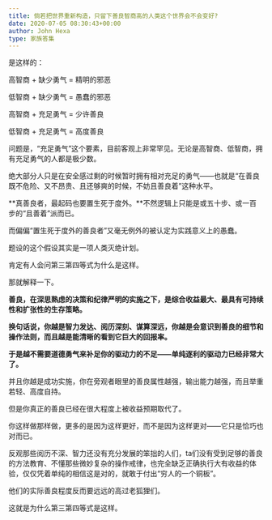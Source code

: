 ```yaml
---
title: 倘若把世界重新构造，只留下善良智商高的人类这个世界会不会变好?
date: 2020-07-05 08:30:43+00:00
author: John Hexa
type: 家族答集
---
```

是这样的：

高智商 + 缺少勇气 = 精明的邪恶

低智商 + 缺少勇气 = 愚蠢的邪恶

高智商 + 充足勇气 = 少许善良

低智商 + 充足勇气 = 高度善良

问题是，“充足勇气”这个要素，目前客观上非常罕见。无论是高智商、低智商，拥有充足勇气的人都是极少数。

绝大部分人只是在安全感过剩的时候暂时拥有相对充足的勇气——也就是“在善良既不危险、又不昂贵、且还够爽的时候，不妨且善良着”这种水平。

**真善良者，最起码也要置生死于度外。**不然逻辑上只能是或五十步、或一百步的“且善着”派而已。

而偏偏“置生死于度外的善良者”又毫无例外的被认定为实践意义上的愚蠢。

题设的这个假设其实是一项人类灭绝计划。

肯定有人会问第三第四等式为什么是这样。

那就解释一下。

**善良，在深思熟虑的决策和纪律严明的实施之下，是综合收益最大、最具有可持续性和扩张性的生存策略。**

**换句话说，你越是智力发达、阅历深刻、谋算深远，你越是会意识到善良的细节和操作法则，而且越是能清晰的看到它巨大的回报率。**

**于是越不需要道德勇气来补足你的驱动力的不足——单纯逐利的驱动力已经非常大了。**

并且你越是成功实施，你在旁观者眼里的善良属性越强，输出能力越强，而且举重若轻、高度自持。

但是你真正的善良已经在很大程度上被收益预期取代了。

你这样做那样做，更多的是因为这样更好，而不是因为这样更对——它只是恰巧也对而已。

反观那些阅历不深、智力还没有充分发展的笨拙的人们，ta们没有受到足够的善良的方法教育、不懂那些微妙复杂的操作戒律，也完全缺乏正确执行大有收益的体验，仅仅凭着单纯的相信这是对的，就敢于付出“穷人的一个铜板”。

他们的实际善良程度反而要远远的高过老狐狸们。

这就是为什么第三第四等式是这样。


